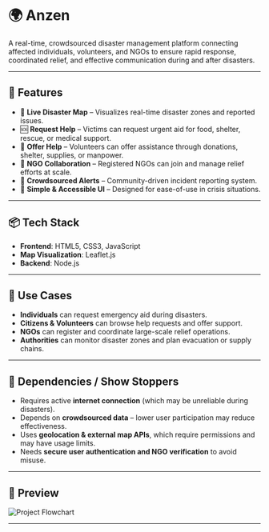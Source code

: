 # 🌍 Anzen

A real-time, crowdsourced disaster management platform connecting affected individuals, volunteers, and NGOs to ensure rapid response, coordinated relief, and effective communication during and after disasters.

---

## 🚀 Features

- 📍 **Live Disaster Map** – Visualizes real-time disaster zones and reported issues.
- 🆘 **Request Help** – Victims can request urgent aid for food, shelter, rescue, or medical support.
- 👐 **Offer Help** – Volunteers can offer assistance through donations, shelter, supplies, or manpower.
- 🏢 **NGO Collaboration** – Registered NGOs can join and manage relief efforts at scale.
- 🔔 **Crowdsourced Alerts** – Community-driven incident reporting system.
- 💬 **Simple & Accessible UI** – Designed for ease-of-use in crisis situations.

---

## 📦 Tech Stack

- **Frontend**: HTML5, CSS3, JavaScript
- **Map Visualization**: Leaflet.js
- **Backend**: Node.js 

---

## 🔧 Use Cases

- **Individuals** can request emergency aid during disasters.
- **Citizens & Volunteers** can browse help requests and offer support.
- **NGOs** can register and coordinate large-scale relief operations.
- **Authorities** can monitor disaster zones and plan evacuation or supply chains.

---

## 🧩 Dependencies / Show Stoppers

- Requires active **internet connection** (which may be unreliable during disasters).
- Depends on **crowdsourced data** – lower user participation may reduce effectiveness.
- Uses **geolocation & external map APIs**, which require permissions and may have usage limits.
- Needs **secure user authentication and NGO verification** to avoid misuse.

---

## 📸 Preview

![Project Flowchart](./assets/disaster-flowchart.png)

---

